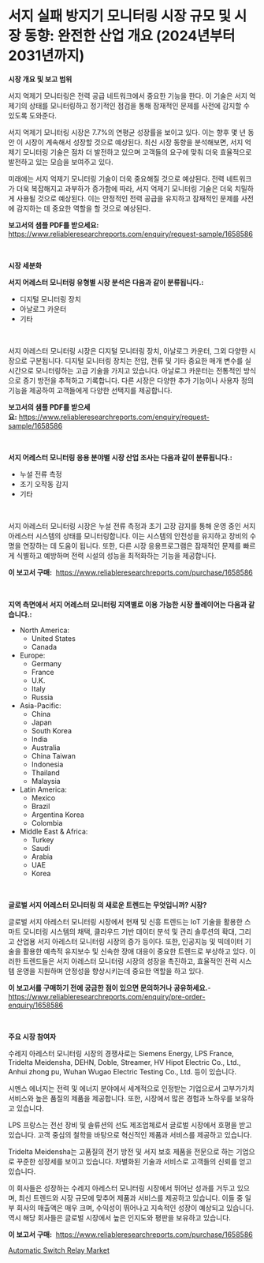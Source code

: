 <p><h1>서지 실패 방지기 모니터링 시장 규모 및 시장 동향: 완전한 산업 개요 (2024년부터 2031년까지)</h1></p><p><strong>시장 개요 및 보고 범위</strong></p>
<p><p>서지 억제기 모니터링은 전력 공급 네트워크에서 중요한 기능을 한다. 이 기술은 서지 억제기의 상태를 모니터링하고 정기적인 점검을 통해 잠재적인 문제를 사전에 감지할 수 있도록 도와준다. </p><p>서지 억제기 모니터링 시장은 7.7%의 연평균 성장률을 보이고 있다. 이는 향후 몇 년 동안 이 시장이 계속해서 성장할 것으로 예상된다. 최신 시장 동향을 분석해보면, 서지 억제기 모니터링 기술은 점차 더 발전하고 있으며 고객들의 요구에 맞춰 더욱 효율적으로 발전하고 있는 모습을 보여주고 있다. </p><p>미래에는 서지 억제기 모니터링 기술이 더욱 중요해질 것으로 예상된다. 전력 네트워크가 더욱 복잡해지고 과부하가 증가함에 따라, 서지 억제기 모니터링 기술은 더욱 치밀하게 사용될 것으로 예상된다. 이는 안정적인 전력 공급을 유지하고 잠재적인 문제를 사전에 감지하는 데 중요한 역할을 할 것으로 예상된다.</p></p>
<p><strong>보고서의 샘플 PDF를 받으세요:</strong> <a href="https://www.reliableresearchreports.com/enquiry/request-sample/1658586">https://www.reliableresearchreports.com/enquiry/request-sample/1658586</a></p>
<p>&nbsp;</p>
<p><strong>시장 세분화</strong></p>
<p><strong>서지 어레스터 모니터링 유형별 시장 분석은 다음과 같이 분류됩니다.:</strong></p>
<p><ul><li>디지털 모니터링 장치</li><li>아날로그 카운터</li><li>기타</li></ul></p>
<p>&nbsp;</p>
<p><p>서지 아레스터 모니터링 시장은 디지털 모니터링 장치, 아날로그 카운터, 그외 다양한 시장으로 구분됩니다. 디지털 모니터링 장치는 전압, 전류 및 기타 중요한 매개 변수를 실시간으로 모니터링하는 고급 기술을 가지고 있습니다. 아날로그 카운터는 전통적인 방식으로 증기 방전을 추적하고 기록합니다. 다른 시장은 다양한 추가 기능이나 사용자 정의 기능을 제공하여 고객들에게 다양한 선택지를 제공합니다.</p></p>
<p><strong>보고서의 샘플 PDF를 받으세요:</strong>&nbsp;<a href="https://www.reliableresearchreports.com/enquiry/request-sample/1658586">https://www.reliableresearchreports.com/enquiry/request-sample/1658586</a></p>
<p>&nbsp;</p>
<p><strong> 서지 어레스터 모니터링 응용 분야별 시장 산업 조사는 다음과 같이 분류됩니다.:</strong></p>
<p><ul><li>누설 전류 측정</li><li>조기 오작동 감지</li><li>기타</li></ul></p>
<p>&nbsp;</p>
<p><p>서지 아레스터 모니터링 시장은 누설 전류 측정과 초기 고장 감지를 통해 운영 중인 서지 아레스터 시스템의 상태를 모니터링합니다. 이는 시스템의 안전성을 유지하고 장비의 수명을 연장하는 데 도움이 됩니다. 또한, 다른 시장 응용프로그램은 잠재적인 문제를 빠르게 식별하고 예방하며 전력 시설의 성능을 최적화하는 기능을 제공합니다.</p></p>
<p><strong>이 보고서 구매:</strong>&nbsp; <a href="https://www.reliableresearchreports.com/purchase/1658586">https://www.reliableresearchreports.com/purchase/1658586</a></p>
<p>&nbsp;</p>
<p><strong>지역 측면에서 서지 어레스터 모니터링 지역별로 이용 가능한 시장 플레이어는 다음과 같습니다.:</strong></p>
<p><ul>
    <li>
        North America:
        <ul>
            <li>United States</li>
            <li>Canada</li>
        </ul>
    </li>
    <li>
        Europe:
        <ul>
            <li>Germany</li>
            <li>France</li>
            <li>U.K.</li>
            <li>Italy</li>
            <li>Russia</li>
        </ul>
    </li>
    <li>
        Asia-Pacific:
        <ul>
            <li>China</li>
            <li>Japan</li>
            <li>South Korea</li>
            <li>India</li>
            <li>Australia</li>
            <li>China Taiwan</li>
            <li>Indonesia</li>
            <li>Thailand</li>
            <li>Malaysia</li>
        </ul>
    </li>
    <li>
        Latin America:
        <ul>
            <li>Mexico</li>
            <li>Brazil</li>
            <li>Argentina Korea</li>
            <li>Colombia</li>
        </ul>
    </li>
    <li>
        Middle East & Africa:
        <ul>
            <li>Turkey</li>
            <li>Saudi</li>
            <li>Arabia</li>
            <li>UAE</li>
            <li>Korea</li>
        </ul>
    </li>
    </ul></p>
<p>&nbsp;</p>
<p><strong>글로벌 서지 어레스터 모니터링 의 새로운 트렌드는 무엇입니까? 시장?</strong></p>
<p><p>글로벌 서지 아레스터 모니터링 시장에서 현재 및 신흥 트렌드는 IoT 기술을 활용한 스마트 모니터링 시스템의 채택, 클라우드 기반 데이터 분석 및 관리 솔루션의 확대, 그리고 산업용 서지 아레스터 모니터링 시장의 증가 등이다. 또한, 인공지능 및 빅데이터 기술을 활용한 예측적 유지보수 및 신속한 장애 대응이 중요한 트렌드로 부상하고 있다. 이러한 트렌드들은 서지 아레스터 모니터링 시장의 성장을 촉진하고, 효율적인 전력 시스템 운영을 지원하며 안정성을 향상시키는데 중요한 역할을 하고 있다.</p></p>
<p><strong>이 보고서를 구매하기 전에 궁금한 점이 있으면 문의하거나 공유하세요.</strong>- <a href="https://www.reliableresearchreports.com/enquiry/pre-order-enquiry/1658586">https://www.reliableresearchreports.com/enquiry/pre-order-enquiry/1658586</a></p>
<p>&nbsp;</p>
<p><strong>주요 시장 참여자</strong></p>
<p><p>수레지 아레스터 모니터링 시장의 경쟁사로는 Siemens Energy, LPS France, Tridelta Meidensha, DEHN, Doble, Streamer, HV Hipot Electric Co., Ltd., Anhui zhong pu, Wuhan Wugao Electric Testing Co., Ltd. 등이 있습니다. </p><p>시멘스 에너지는 전력 및 에너지 분야에서 세계적으로 인정받는 기업으로서 고부가가치 서비스와 높은 품질의 제품을 제공합니다. 또한, 시장에서 많은 경험과 노하우를 보유하고 있습니다.</p><p>LPS 프랑스는 전선 장비 및 솔류션의 선도 제조업체로서 글로벌 시장에서 호평을 받고 있습니다. 고객 중심의 철학을 바탕으로 혁신적인 제품과 서비스를 제공하고 있습니다.</p><p>Tridelta Meidensha는 고품질의 전기 방전 및 서지 보호 제품을 전문으로 하는 기업으로 꾸준한 성장세를 보이고 있습니다. 차별화된 기술과 서비스로 고객들의 신뢰를 얻고 있습니다.</p><p>이 회사들은 성장하는 수레지 아레스터 모니터링 시장에서 뛰어난 성과를 거두고 있으며, 최신 트렌드와 시장 규모에 맞추어 제품과 서비스를 제공하고 있습니다. 이들 중 일부 회사의 매출액은 매우 크며, 수익성이 뛰어나고 지속적인 성장이 예상되고 있습니다.역시 해당 회사들은 글로벌 시장에서 높은 인지도와 평판을 보유하고 있습니다.</p></p>
<p><strong>이 보고서 구매:</strong>&nbsp;&nbsp;<a href="https://www.reliableresearchreports.com/purchase/1658586">https://www.reliableresearchreports.com/purchase/1658586</a></p>
<p><p><a href="https://github.com/RichRobinson5/Market-Research-Report-List-4/blob/main/automatic-switch-relay-market.md">Automatic Switch Relay Market</a></p></p>
